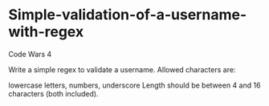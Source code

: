 # Simple-validation-of-a-username-with-regex

Code Wars 4

Write a simple regex to validate a username. Allowed characters are:

lowercase letters,
numbers,
underscore
Length should be between 4 and 16 characters (both included).